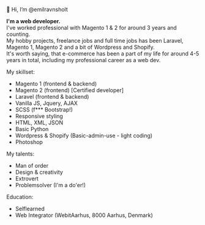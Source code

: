 👋 Hi, I’m @emilravnsholt

<strong>I'm a web developer.</strong><br>
I've worked professional with Magento 1 & 2 for around 3 years and counting.<br>
My hobby projects, freelance jobs and full time jobs has been Laravel, Magento 1, Magento 2 and a bit of Wordpress and Shopify.<br>
It's worth saying, that e-commerce has been a part of my life for around 4-5 years in total, including my professional career as a web dev.<br>

My skillset:
- Magento 1 (frontend & backend)
- Magento 2 (frontend) [Certified developer]
- Laravel (frontend & backend)
- Vanilla JS, Jquery, AJAX
- SCSS (f*** Bootstrap!)
- Responsive styling
- HTML, XML, JSON
- Basic Python
- Wordpress & Shopify (Basic-admin-use - light coding)
- Photoshop

My talents:
- Man of order
- Design & creativity
- Extrovert
- Problemsolver (I'm a do'er!)

Education:
- Selflearned
- Web Integrator (WebitAarhus, 8000 Aarhus, Denmark)
